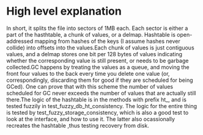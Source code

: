 # High level explanation
In short, it splits the file into sectors of 1MB each. Each sector is either a part of the hasthtable, a chunk of values, or a delmap.
Hashtable is open-addressed mapping from hashes of the keys (I assume hashes never collide) into offsets into the values.Each chunk of values is just contiguous values, and a delmap stores one bit per 128 bytes of values indicating whether the corresponding value is still present, or needs to be garbage collected.GC happens by treating the values as a queue, and moving the front four values to the back every time you delete one value (or, correspondingly, discarding them for good if they are scheduled for being GCed).
One can prove that with this scheme the number of values scheduled for GC never exceeds the number of values that are actually still there.The logic of the hashtable is in the methods with prefix ht_, and is tested fuzzily in test_fuzzy_db_ht_consistency. The logic for the entire thing is tested by test_fuzzy_storage_consistency, which is also a good test to look at the interface, and how to use it.
The latter also ocassionally recreates the hashtable ,thus testing recovery from disk.